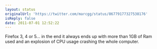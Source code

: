 ```yaml
---
layout: status
originalUrl: 'https://twitter.com/marcgg/status/86779177327538176'
isReply: false
date: 2011-07-01 12:52:22
---
```


Firefox 3, 4 or 5... in the end it always ends up with more than 1GB of Ram used and an explosion of CPU usage crashing the whole computer.
